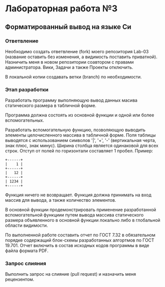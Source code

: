 # Лабораторная работа №3

## Форматированный вывод на языке Си

### Ответвление
Необходимо создать ответвление (fork) моего репозитория Lab-03 (название 
оставить без изменения, а видимость поставить приватной). Назничить меня в 
новом репозитории соавтором с правами администратора. Вики, Задачи а также
Проекты отключить.

В локальной копии создавать ветки (branch) по необходимости.

### Этап разработки
Разработать программу выполняющую вывод данных масива статического размера 
в табличной форме.

Программа должна состоять из основной функции и одной или более 
вспомогательных.

Разработать вспомогательную функцию, позволяющую выводить элементы 
целочисленного массива в табличной форме. Поля таблицы выводятся с 
использованием символов '|', '+', '-' (вертикальная черта, знак плюс, 
знак минус). Ширина столбца является одинаковой для всех строк. Отступ 
от полей по горизонтали составляет 1 пробел. Пример:

```
+------+
|    1 |
+------+
|   12 |
+------+
| 1234 |
+------+
```

Функция ничего не возвращает. Функция должна принимать на вход 
массив для вывода, а также количество элементов.

В основной функции продемонстрировать применение разработанной 
вспомогательной функциии путем вывода массива статического размера 
объявленного в основной функции локально либо в глобальной области видимости. 

По выполненной работе составить отчет по ГОСТ 7.32 в обязательном порядке 
содержащий блок-схемы разработанных алгортмов по ГОСТ 19.701. Отчет включить 
в состав исходных кодов программы в виде файла формата PDF.

### Запрос слияния
Выполнить запрос на слияние (pull request) и назначить меня рецензентом.


